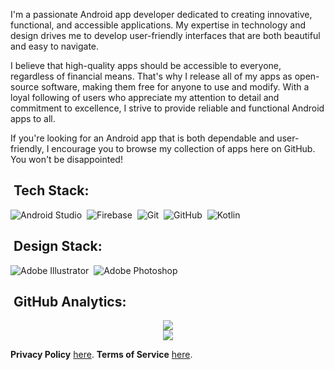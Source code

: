 I'm a passionate Android app developer dedicated to creating innovative, functional, and accessible applications. My expertise in technology and design drives me to develop user-friendly interfaces that are both beautiful and easy to navigate.

I believe that high-quality apps should be accessible to everyone, regardless of financial means. That's why I release all of my apps as open-source software, making them free for anyone to use and modify. With a loyal following of users who appreciate my attention to detail and commitment to excellence, I strive to provide reliable and functional Android apps to all.

If you're looking for an Android app that is both dependable and user-friendly, I encourage you to browse my collection of apps here on GitHub. You won't be disappointed!

## &nbsp;Tech Stack:

![Android Studio](https://ziadoua.github.io/m3-Markdown-Badges/badges/AndroidStudio/androidstudio3.svg)&nbsp;
![Firebase](https://ziadoua.github.io/m3-Markdown-Badges/badges/Firebase/firebase3.svg)&nbsp;
![Git](https://ziadoua.github.io/m3-Markdown-Badges/badges/Git/git1.svg)&nbsp;
![GitHub](https://ziadoua.github.io/m3-Markdown-Badges/badges/Github/github3.svg)&nbsp;
![Kotlin](https://ziadoua.github.io/m3-Markdown-Badges/badges/Kotlin/kotlin3.svg)&nbsp;

## &nbsp;Design Stack:

![Adobe Illustrator](https://ziadoua.github.io/m3-Markdown-Badges/badges/Illustrator/illustrator3.svg)&nbsp;
![Adobe Photoshop](https://ziadoua.github.io/m3-Markdown-Badges/badges/Photoshop/photoshop3.svg)&nbsp;

## &nbsp;GitHub Analytics:
<p align="center">
<a href="https://github.com/AVS1508">
  <img src="https://github-readme-stats.vercel.app/api?username=D4rK7355608&show_icons=true"/>
</a>
<br>
<a href="https://github.com/AVS1508">
  <img src="https://github-readme-stats.vercel.app/api/top-langs/?username=D4rK7355608"/>
</a>
</p>

__Privacy Policy__ [here](https://sites.google.com/view/d4rk7355608/more/apps/privacy-policy).
__Terms of Service__ [here](https://sites.google.com/view/d4rk7355608/more/apps/terms-of-service).
